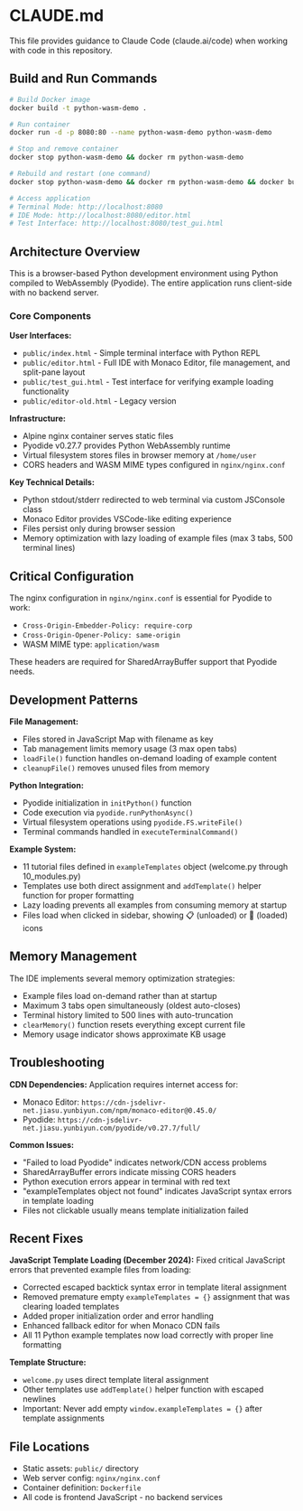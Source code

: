 # CLAUDE.md

This file provides guidance to Claude Code (claude.ai/code) when working with code in this repository.

## Build and Run Commands

```bash
# Build Docker image
docker build -t python-wasm-demo .

# Run container
docker run -d -p 8080:80 --name python-wasm-demo python-wasm-demo

# Stop and remove container
docker stop python-wasm-demo && docker rm python-wasm-demo

# Rebuild and restart (one command)
docker stop python-wasm-demo && docker rm python-wasm-demo && docker build -t python-wasm-demo . && docker run -d --name python-wasm-demo -p 8080:80 python-wasm-demo

# Access application
# Terminal Mode: http://localhost:8080
# IDE Mode: http://localhost:8080/editor.html
# Test Interface: http://localhost:8080/test_gui.html
```

## Architecture Overview

This is a browser-based Python development environment using Python compiled to WebAssembly (Pyodide). The entire application runs client-side with no backend server.

### Core Components

**User Interfaces:**
- `public/index.html` - Simple terminal interface with Python REPL
- `public/editor.html` - Full IDE with Monaco Editor, file management, and split-pane layout
- `public/test_gui.html` - Test interface for verifying example loading functionality
- `public/editor-old.html` - Legacy version

**Infrastructure:**
- Alpine nginx container serves static files
- Pyodide v0.27.7 provides Python WebAssembly runtime
- Virtual filesystem stores files in browser memory at `/home/user`
- CORS headers and WASM MIME types configured in `nginx/nginx.conf`

**Key Technical Details:**
- Python stdout/stderr redirected to web terminal via custom JSConsole class
- Monaco Editor provides VSCode-like editing experience
- Files persist only during browser session
- Memory optimization with lazy loading of example files (max 3 tabs, 500 terminal lines)

## Critical Configuration

The nginx configuration in `nginx/nginx.conf` is essential for Pyodide to work:
- `Cross-Origin-Embedder-Policy: require-corp`
- `Cross-Origin-Opener-Policy: same-origin`
- WASM MIME type: `application/wasm`

These headers are required for SharedArrayBuffer support that Pyodide needs.

## Development Patterns

**File Management:**
- Files stored in JavaScript Map with filename as key
- Tab management limits memory usage (3 max open tabs)
- `loadFile()` function handles on-demand loading of example content
- `cleanupFile()` removes unused files from memory

**Python Integration:**
- Pyodide initialization in `initPython()` function
- Code execution via `pyodide.runPythonAsync()`
- Virtual filesystem operations using `pyodide.FS.writeFile()`
- Terminal commands handled in `executeTerminalCommand()`

**Example System:**
- 11 tutorial files defined in `exampleTemplates` object (welcome.py through 10_modules.py)
- Templates use both direct assignment and `addTemplate()` helper function for proper formatting
- Lazy loading prevents all examples from consuming memory at startup
- Files load when clicked in sidebar, showing 📋 (unloaded) or 📄 (loaded) icons

## Memory Management

The IDE implements several memory optimization strategies:
- Example files load on-demand rather than at startup
- Maximum 3 tabs open simultaneously (oldest auto-closes)
- Terminal history limited to 500 lines with auto-truncation
- `clearMemory()` function resets everything except current file
- Memory usage indicator shows approximate KB usage

## Troubleshooting

**CDN Dependencies:**
Application requires internet access for:
- Monaco Editor: `https://cdn-jsdelivr-net.jiasu.yunbiyun.com/npm/monaco-editor@0.45.0/`
- Pyodide: `https://cdn-jsdelivr-net.jiasu.yunbiyun.com/pyodide/v0.27.7/full/`

**Common Issues:**
- "Failed to load Pyodide" indicates network/CDN access problems
- SharedArrayBuffer errors indicate missing CORS headers
- Python execution errors appear in terminal with red text
- "exampleTemplates object not found" indicates JavaScript syntax errors in template loading
- Files not clickable usually means template initialization failed

## Recent Fixes

**JavaScript Template Loading (December 2024):**
Fixed critical JavaScript errors that prevented example files from loading:
- Corrected escaped backtick syntax error in template literal assignment
- Removed premature empty `exampleTemplates = {}` assignment that was clearing loaded templates
- Added proper initialization order and error handling
- Enhanced fallback editor for when Monaco CDN fails
- All 11 Python example templates now load correctly with proper line formatting

**Template Structure:**
- `welcome.py` uses direct template literal assignment
- Other templates use `addTemplate()` helper function with escaped newlines
- Important: Never add empty `window.exampleTemplates = {}` after template assignments

## File Locations

- Static assets: `public/` directory
- Web server config: `nginx/nginx.conf`
- Container definition: `Dockerfile`
- All code is frontend JavaScript - no backend services